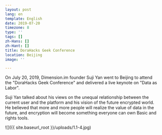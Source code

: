 ```yaml
---
layout: post
lang: en
template: English
date: 2019-07-20
timezone: 8
type: ''
tags: []
zh-Hans: []
zh-Hant: []
title: DoraHacks Geek Conference
location: Beijing
image: ''

---
```

On July 20, 2019, Dimension.im founder Suji Yan went to Beijing to attend the "DoraHacks Geek Conference" and delivered a live keynote on "Data as Labor".

Suji Yan talked about his views on the unequal relationship between the current user and the platform and his vision of the future encrypted world. He believed that more and more people will realize the value of data in the future, and encryption will become something everyone can own Basic and rights tools.

![]({{ site.baseurl_root }}/uploads/1.1-4.jpg)